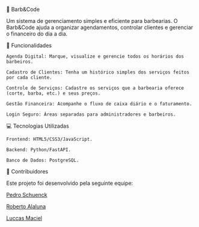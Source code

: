 💈 Barb&Code

Um sistema de gerenciamento simples e eficiente para barbearias. O Barb&Code ajuda a organizar agendamentos, controlar clientes e gerenciar o financeiro do dia a dia.

🚀 Funcionalidades

    Agenda Digital: Marque, visualize e gerencie todos os horários dos barbeiros.

    Cadastro de Clientes: Tenha um histórico simples dos serviços feitos por cada cliente.

    Controle de Serviços: Cadastre os serviços que a barbearia oferece (corte, barba, etc.) e seus preços.

    Gestão Financeira: Acompanhe o fluxo de caixa diário e o faturamento.

    Login Seguro: Áreas separadas para administradores e barbeiros.

💻 Tecnologias Utilizadas

    Frontend: HTML5/CSS3/JavaScript.

    Backend: Python/FastAPI.

    Banco de Dados: PostgreSQL.

👥 Contribuidores

Este projeto foi desenvolvido pela seguinte equipe:

<a href="https://github.com/PedroSchuenck/PedroSchuenck.github.io" alt="Nome Participante" style="margin-bottom: 20px">Pedro Schuenck</a>

<a href="https://github.com/RobertoAlaluna/Ferreira.git" alt="Nome Participante" style="margin-bottom: 20px">Roberto Alaluna</a>

<a href="https://github.com/lucccxs/Maciel.git" alt="Nome Participante" style="margin-bottom: 20px">Luccas Maciel</a>
